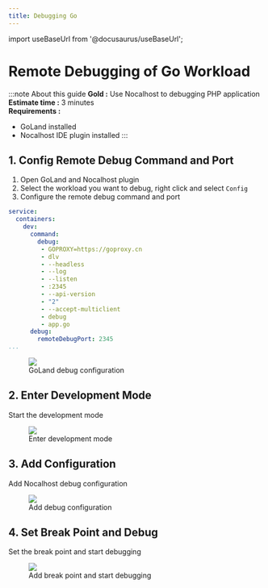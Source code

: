 ```yaml
---
title: Debugging Go
---
```


import useBaseUrl from '@docusaurus/useBaseUrl';

# Remote Debugging of Go Workload

:::note About this guide
**Gold :**  Use Nocalhost to debugging PHP application <br />
**Estimate time :** 3 minutes<br />
**Requirements :**
- GoLand installed
- Nocalhost IDE plugin installed
:::

## 1. Config Remote Debug Command and Port

1. Open GoLand and Nocalhost plugin
2. Select the workload you want to debug, right click and select `Config`
2. Configure the remote debug command and port

```yaml {5-18}
service:
  containers:
    dev:
      command:
        debug:
         - GOPROXY=https://goproxy.cn
         - dlv
         - --headless
         - --log
         - --listen
         - :2345
         - --api-version
         - "2"
         - --accept-multiclient
         - debug
         - app.go
      debug:
        remoteDebugPort: 2345
...
```

<figure className="img-frame">
  <img className="gif-img" src={useBaseUrl('/img/debug/go-debug-config.jpg')} />
  <figcaption>GoLand debug configuration</figcaption>
</figure>

## 2. Enter Development Mode

Start the development mode

<figure className="img-frame">
  <img className="gif-img" src={useBaseUrl('/img/debug/go-devmode.gif')} />
  <figcaption>Enter development mode</figcaption>
</figure>

## 3. Add Configuration

Add Nocalhost debug configuration

<figure className="img-frame">
  <img className="gif-img" src={useBaseUrl('/img/debug/go-add-config.gif')} />
  <figcaption>Add debug configuration</figcaption>
</figure>

## 4. Set Break Point and Debug

Set the break point and start debugging 

<figure className="img-frame">
  <img className="gif-img" src={useBaseUrl('/img/debug/go-break-debug.gif')} />
  <figcaption>Add break point and start debugging</figcaption>
</figure>




